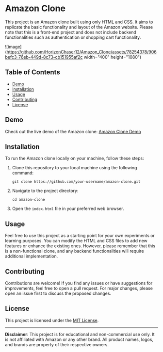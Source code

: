 # Amazon Clone

This project is an Amazon clone built using only HTML and CSS. It aims to replicate the basic functionality and layout of the Amazon website. Please note that this is a front-end project and does not include backend functionalities such as authentication or shopping cart functionality.

![image](https://github.com/HorizonChaser12/Amazon_Clone/assets/78254378/906befc3-76eb-449d-8c73-cb151955af2c width="400" height="1080")

## Table of Contents
- [Demo](#demo)
- [Installation](#installation)
- [Usage](#usage)
- [Contributing](#contributing)
- [License](#license)

## Demo

Check out the live demo of the Amazon clone: [Amazon Clone Demo](https://horizonchaser12.github.io/Amazon_Clone/)

## Installation

To run the Amazon clone locally on your machine, follow these steps:

1. Clone this repository to your local machine using the following command:
   ```
   git clone https://github.com/your-username/amazon-clone.git
   ```

2. Navigate to the project directory:
   ```
   cd amazon-clone
   ```

3. Open the `index.html` file in your preferred web browser.

## Usage

Feel free to use this project as a starting point for your own experiments or learning purposes. You can modify the HTML and CSS files to add new features or enhance the existing ones. However, please remember that this is a non-functional clone, and any backend functionalities will require additional implementation.

## Contributing

Contributions are welcome! If you find any issues or have suggestions for improvements, feel free to open a pull request. For major changes, please open an issue first to discuss the proposed changes.

## License

This project is licensed under the [MIT License](LICENSE).

---

**Disclaimer**: This project is for educational and non-commercial use only. It is not affiliated with Amazon or any other brand. All product names, logos, and brands are property of their respective owners.
